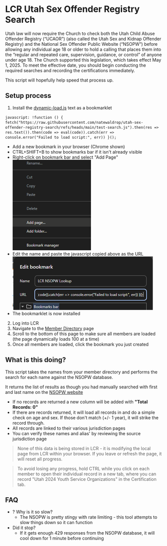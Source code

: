 # LCR Utah Sex Offender Registry Search

Utah law will now require the Church to check both the Utah Child Abuse Offender Registry (“UCAOR”) (also called the Utah Sex and Kidnap Offender Registry) and the National Sex Offender Public Website (“NSOPW”) before allowing any individual age 18 or older to hold a calling that places them into the “regular and repeated care, supervision, guidance, or control” of anyone under age 18. The Church supported this legislation, which takes effect May 1, 2025. To meet the effective date, you should begin conducting the required searches and recording the certifications immediately.


This script will hopefully help speed that process up.


## Setup process
1. Install the [dynamic-load.js](dynamic-load.js) text as a bookmarklet
```
javascript: !function () { fetch("https://raw.githubusercontent.com/natewaldrop/utah-sex-offender-registry-search/refs/heads/main/test-search.js").then(res => res.text()).then(code => eval(code)).catch(err => console.error("Failed to load script:", err)) }();
```

* Add a new bookmark in your browser (Chrome shown)
* CTRL+SHIFT+B to show bookmarks bar if it isn't already visible
* Right-click on bookmark bar and select "Add Page"
![alt text](images/add-page.png)
* Edit the name and paste the javascript copied above as the URL
 ![alt text](images/edit-bookmark.png)
 * The bookmarklet is now installed


2. Log into LCR
3. Navigate to the [Member Directory](https://lcr.churchofjesuschrist.org/records/member-list?lang=eng) page
4. Scroll to the bottom of this page to make sure all members are loaded (the page dynamically loads 100 at a time)
5. Once all members are loaded, click the bookmark you just created


## What is this doing?

This script takes the names from your member directory and performs the search for each name against the NSOPW database.

It returns the list of results as though you had manually searched with first and last name on the [NSOPW website](https://www.nsopw.gov/search-public-sex-offender-registries)

* If no records are returned a new column will be added with **"Total Records: 0"**
* If there are records returned, it will load all records in and do a simple check on age and sex. If those don't match (+/- 1 year), it will strike the record through. 
* All records are linked to their various jurisdiction pages
* You can verify these names and alias' by reviewing the source jurisdiction page


> None of this data is being stored in LCR - it is modifying the local page from LCR within your browser. If you leave or refresh the page, it will reset all progress.


> To avoid losing any progress, hold CTRL while you click on each member to open their individual record in a new tab, where you can record "Utah 2024 Youth Service Organizations" in the Certification tab.

## FAQ
* ? Why is it so slow?
    * The NSOPW is pretty stingy with rate limiting - this tool attempts to slow things down so it can function 
* Did it stop?
    * If it gets enough 429 responses from the NSOPW database, it will cool down for 1 minute before continuing
